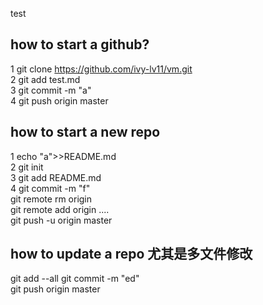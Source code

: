 test
## how to start a github?  
1 git clone https://github.com/ivy-lv11/vm.git  
2 git add test.md  
3 git commit -m "a"  
4 git push origin master  



## how to start a new repo  
1 echo "a">>README.md  
2 git init  
3 git add README.md  
4 git commit -m "f"  
git remote rm origin  
git remote add origin ....  
git push -u origin master  

## how to update a repo 尤其是多文件修改  
git add --all
git commit -m "ed"  
git push origin master  
  

